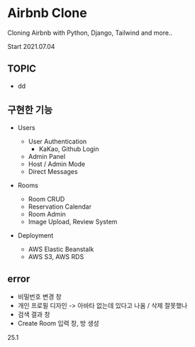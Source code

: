# Airbnb Clone

Cloning Airbnb with Python, Django, Tailwind and more..

Start 2021.07.04

## TOPIC
  - dd
  
## 구현한 기능
  - Users
    - User Authentication
      - KaKao, Github Login
    - Admin Panel
    - Host / Admin Mode
    - Direct Messages
  
  - Rooms
    - Room CRUD
    - Reservation Calendar
    - Room Admin
    - Image Upload, Review System

  - Deployment
    - AWS Elastic Beanstalk
    - AWS S3, AWS RDS

## error
- 비밀번호 변경 창
- 개인 프로필 디자인 -> 아바타 없는데 있다고 나옴 / 삭제 잘못했나
- 검색 결과 창
- Create Room 입력 창, 방 생성

25.1